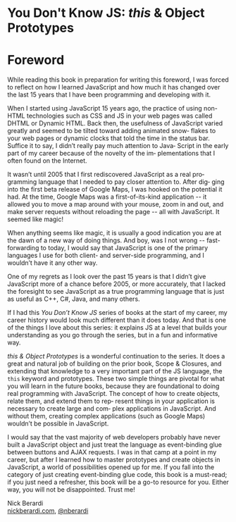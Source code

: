 # You Don't Know JS: *this* & Object Prototypes
# Foreword

While reading this book in preparation for writing this foreword, I was forced to reflect on how I learned JavaScript and how much it has changed over the last 15 years that I have been programming and developing with it.

When I started using JavaScript 15 years ago, the practice of using non-HTML technologies such as CSS and JS in your web pages was called DHTML or Dynamic HTML. Back then, the usefulness of JavaScript varied greatly and seemed to be tilted toward adding animated snow‐ flakes to your web pages or dynamic clocks that told the time in the status bar. Suffice it to say, I didn’t really pay much attention to Java‐ Script in the early part of my career because of the novelty of the im‐ plementations that I often found on the Internet.

It wasn’t until 2005 that I first rediscovered JavaScript as a real pro‐ gramming language that I needed to pay closer attention to. After dig‐ ging into the first beta release of Google Maps, I was hooked on the potential it had. At the time, Google Maps was a first-of-its-kind application -- it allowed you to move a map around with your mouse, zoom in and out, and make server requests without reloading the page -- all with JavaScript. It seemed like magic!

When anything seems like magic, it is usually a good indication you are at the dawn of a new way of doing things. And boy, was I not wrong -- fast-forwarding to today, I would say that JavaScript is one of the primary languages I use for both client- and server-side programming, and I wouldn’t have it any other way.

One of my regrets as I look over the past 15 years is that I didn’t give JavaScript more of a chance before 2005, or more accurately, that I lacked the foresight to see JavaScript as a true programming language that is just as useful as C++, C#, Java, and many others.

If I had this *You Don’t Know JS* series of books at the start of my career, my career history would look much different than it does today. And that is one of the things I love about this series: it explains JS at a level that builds your understanding as you go through the series, but in a fun and informative way.

*this & Object Prototypes* is a wonderful continuation to the series. It does a great and natural job of building on the prior book, Scope & Closures, and extending that knowledge to a very important part of the JS language, the `this` keyword and prototypes. These two simple things are pivotal for what you will learn in the future books, because they are foundational to doing real programming with JavaScript. The concept of how to create objects, relate them, and extend them to rep‐ resent things in your application is necessary to create large and com‐ plex applications in JavaScript. And without them, creating complex applications (such as Google Maps) wouldn’t be possible in JavaScript.

I would say that the vast majority of web developers probably have never built a JavaScript object and just treat the language as event-binding glue between buttons and AJAX requests. I was in that camp at a point in my career, but after I learned how to master prototypes and create objects in JavaScript, a world of possibilities opened up for me. If you fall into the category of just creating event-binding glue code, this book is a must-read; if you just need a refresher, this book will be a go-to resource for you. Either way, you will not be disappointed. Trust me!

Nick Berardi<br>
[nickberardi.com](http://nickberardi.com), [@nberardi](http://twitter.com/nberardi)
